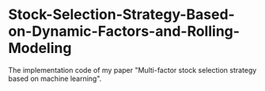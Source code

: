 # Stock-Selection-Strategy-Based-on-Dynamic-Factors-and-Rolling-Modeling

The implementation code of my paper "Multi-factor stock selection strategy based on machine learning".
